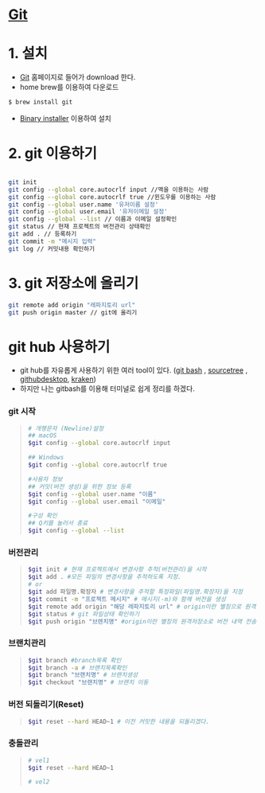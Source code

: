 # [Git](https://git-scm.com/)

# 1. 설치

- [Git](https://git-scm.com/) 홈페이지로 들어가 download 한다.
- home brew를 이용하여 다운로드

```bash
$ brew install git
```

- [Binary installer](https://sourceforge.net/projects/git-osx-installer/files/git-2.33.0-intel-universal-mavericks.dmg/download?use_mirror=autoselect) 이용하여 설치

# 2. git 이용하기

```bash

git init
git config --global core.autocrlf input //맥을 이용하는 사람
git config --global core.autocrlf true //윈도우를 이용하는 사람
git config --global user.name '유저이름 설정'
git config --global user.email '유저이메일 설정'
git config --global --list // 이름과 이메일 설정확인
git status // 현재 프로젝트의 버전관리 상태확인
git add . // 등록하기
git commit -m "메시지 입력"
git log // 커밋내용 확인하기

```

# 3. git 저장소에 올리기

```bash
git remote add origin "레파지토리 url"
git push origin master // git에 올리기

```

# git hub 사용하기

- git hub를 자유롭게 사용하기 위한 여러 tool이 있다. ([git bash](https://git-scm.com/downloads) , [sourcetree](https://www.sourcetreeapp.com/) , [githubdesktop](https://desktop.github.com/), [kraken](https://www.gitkraken.com/))
- 하지만 나는 gitbash를 이용해 터미널로 쉽게 정리를 하겠다.

### git 시작

> ```bash
> # 개행문자 (Newline)설정
> ## macOS
> $git config --global core.autocrlf input
>
> ## Windows
> $git config --global core.autocrlf true
>
> #사용자 정보
> ## 커밋(버전 생성)을 위한 정보 등록
> $git config --global user.name "이름"
> $git config --global user.email "이메일"
>
> #구성 확인
> ## Q키를 눌러서 종료
> $git config --global --list
> ```

### 버전관리

> ```bash
> $git init # 현재 프로젝트에서 변경사항 추적(버전관리)을 시작
> $git add . #모든 파일의 변경사항을 추적하도록 지정.
> # or
> $git add 파일명.확장자 # 변경사항을 추적할 특정파일(파일명.확장자)을 지정
> $git commit -m "프로젝트 메시지" # 메시지(-m)와 함께 버전을 생성
> $git remote add origin "해당 레파지토리 url" # origin이란 별칭으로 원격 저장소를 연결
> $git status # git 파일상태 확인하기
> $git push origin "브렌치명" #origin이란 별칭의 원격저장소로 버전 내역 전송
> ```

### 브랜치관리

> ```bash
> $git branch #branch목록 확인
> $git branch -a # 브랜치목록확인
> $git branch "브랜치명" # 브랜치생성
> $git checkout "브랜치명" # 브랜치 이동
> ```

### 버전 되돌리기(Reset)

> ```bash
> $git reset --hard HEAD~1 # 이전 커밋한 내용을 되돌리겠다.
> ```

### 충돌관리

> ```bash
> # vel1
> $git reset --hard HEAD~1
>
> # vel2
> ```
